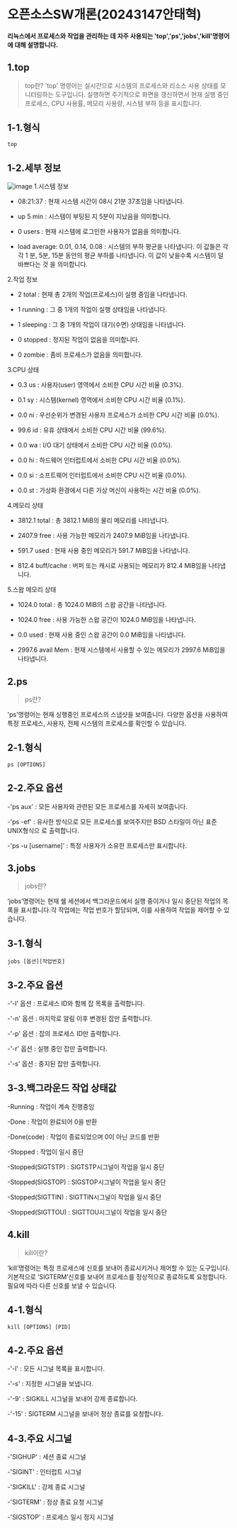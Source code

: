 # 오픈소스SW개론(20243147안태혁)

#### 리눅스에서 프로세스와 작업을 관리하는 데 자주 사용되는 'top','ps','jobs','kill'명령어에 대해 설명합니다.

1.top
---
>top란?
'top' 명령어는 실시간으로 시스템의 프로세스와 리소스 사용 상태를 모니터링하는 도구입니다. 실행하면 주기적으로 화면을 갱신하면서 현재 실행 중인 프로세스, CPU 사용률, 메모리 사용량, 시스템 부하 등을 표시합니다.
  
1-1.형식
---
```github
top
```

1-2.세부 정보
---
![image](https://github.com/dksxogur/2024-1/assets/170289986/8fc7eeb4-7ae4-43f6-9598-53211af6849c)
  1.시스템 정보
  
  * 08:21:37 : 현재 시스템 시간이 08시 21분 37초임을 나타냅니다.
    
  * up 5 min : 시스템이 부팅된 지 5분이 지났음을 의미합니다.
    
  * 0 users : 현재 시스템에 로그인한 사용자가 없음을 의미합니다.
    
  * load average: 0.01, 0.14, 0.08 : 시스템의 부하 평균을 나타냅니다. 이 값들은 각각 1        분, 5분, 15분 동안의 평균 부하를 나타냅니다. 이 값이 낮을수록 시스템이 덜 바쁘다는        것 을 의미합니다.

     
  2.작업 정보
  
  * 2 total : 현재 총 2개의 작업(프로세스)이 실행 중임을 나타냅니다.
    
  * 1 running : 그 중 1개의 작업이 실행 상태임을 나타냅니다.
    
  * 1 sleeping : 그 중 1개의 작업이 대기(수면) 상태임을 나타냅니다.
    
  * 0 stopped : 정지된 작업이 없음을 의미합니다.
    
  * 0 zombie : 좀비 프로세스가 없음을 의미합니다.

    
  3.CPU 상태
  
  * 0.3 us : 사용자(user) 영역에서 소비한 CPU 시간 비율 (0.3%).
    
  * 0.1 sy : 시스템(kernel) 영역에서 소비한 CPU 시간 비율 (0.1%).
    
  * 0.0 ni : 우선순위가 변경된 사용자 프로세스가 소비한 CPU 시간 비율 (0.0%).
    
  * 99.6 id : 유휴 상태에서 소비한 CPU 시간 비율 (99.6%).
    
  * 0.0 wa : I/O 대기 상태에서 소비한 CPU 시간 비율 (0.0%).
    
  * 0.0 hi : 하드웨어 인터럽트에서 소비한 CPU 시간 비율 (0.0%).
    
  * 0.0 si : 소프트웨어 인터럽트에서 소비한 CPU 시간 비율 (0.0%).
    
  * 0.0 st : 가상화 환경에서 다른 가상 머신이 사용하는 시간 비율 (0.0%).

    
  4.메모리 상태
  
  * 3812.1 total : 총 3812.1 MiB의 물리 메모리를 나타냅니다.
    
  * 2407.9 free : 사용 가능한 메모리가 2407.9 MiB임을 나타냅니다.
    
  * 591.7 used : 현재 사용 중인 메모리가 591.7 MiB임을 나타냅니다.
    
  * 812.4 buff/cache : 버퍼 또는 캐시로 사용되는 메모리가 812.4 MiB임을 나타냅니다.

    
  5.스왑 메모리 상태
  
  * 1024.0 total : 총 1024.0 MiB의 스왑 공간을 나타냅니다.
    
  * 1024.0 free : 사용 가능한 스왑 공간이 1024.0 MiB임을 나타냅니다.
    
  * 0.0 used : 현재 사용 중인 스왑 공간이 0.0 MiB임을 나타냅니다.
    
  * 2997.6 avail Mem : 현재 시스템에서 사용할 수 있는 메모리가 2997.6 MiB임을 나타냅니다.


2.ps
---
>ps란?

'ps'명령어는 현재 싱행중인 프로세스의 스냅샷을 보여줍니다. 다양한 옵션을 사용하여 특정 프로세스, 사용자, 전체 시스템의 프로세스를 확인할 수 있습니다.

2-1.형식
---
```github
ps [OPTIONS]
```

2-2.주요 옵션
---
-'ps aux' : 모든 사용자와 관련된 모든 프로세스를 자세히 보여줍니다.

-'ps -ef' : 유사한 방식으로 모든 프로세스를 보여주지만 BSD 스타일이 아닌 표준 UNIX형식으              로 출력합니다.

-'ps -u [username]' : 특정 사용자가 소유한 프로세스만 표시합니다.



3.jobs
---
>jobs란?

‘jobs’명령어는 현재 쉘 세션에서 백그라운드에서 실행 중이거나 일시 중단된 작업의 목록을 표시합니다.각 작업에는 작업 번호가 할당되며, 이를 사용하여 작업을 제어할 수 있습니다.

3-1.형식
---
```github
jobs [옵션][작업번호]
```

3-2.주요 옵션
---
  -'-l' 옵션 : 프로세스 ID와 함께 잡 목록을 출력합니다.
  
  -'-n' 옵션 : 마지막로 알림 이후 변경된 잡만 출력합니다.
  
  -'-p' 옵션 : 잡의 프로세스 ID만 출력합니다.
  
  -'-r' 옵션 : 실행 중인 잡만 출력합니다.
  
  -'-s' 옵션 : 중지된 잡만 출력합니다.

3-3.백그라운드 작업 상태값
---
  -Running : 작업이 계속 진행중임
  
  -Done : 작업이 완료되어 0을 반환

  -Done(code) : 작업이 종료되었으며 0이 아닌 코드를 반환

  -Stopped : 작업이 일시 중단
  
  -Stopped(SIGTSTP) : SIGTSTP시그널이 작업을 일시 중단
  
  -Stopped(SIGSTOP) : SIGSTOP시그널이 작업을 일시 중단
  
  -Stopped(SIGTTIN) : SIGTTIN시그널이 작업을 일시 중단
  
  -Stopped(SIGTTOU) : SIGTTOU시그널이 작업을 일시 중단


4.kill
---
>kill이란?

‘kill’명령어는 특정 프로세스에 신호를 보내어 종료시키거나 제어할 수 있는 도구입니다. 기본적으로 ‘SIGTERM’신호를 보내어 프로세스를 정상적으로 종료하도록 요청합니다. 필요에 따라 다른 신호를 보낼 수 있습니다.

4-1.형식
---
```github
kill [OPTIONS] [PID]
```

4-2.주요 옵션
---
  -'-l' :	모든 시그널 목록을 표시합니다.
  
  -'-s' :	지정한 시그널을 보냅니다.
  
  -'-9' :	SIGKILL 시그널을 보내어 강제 종료합니다.
  
  -'-15' :	SIGTERM 시그널을 보내어 정상 종료를 요청합니다.

4-3.주요 시그널
---
  -'SIGHUP' :	세션 종료 시그널
  
  -'SIGINT' :	인터럽트 시그널
  
  -'SIGKILL' :	강제 종료 시그널
  
  -'SIGTERM' :	정상 종료 요청 시그널
  
  -'SIGSTOP' :	프로세스 일시 정지 시그널

